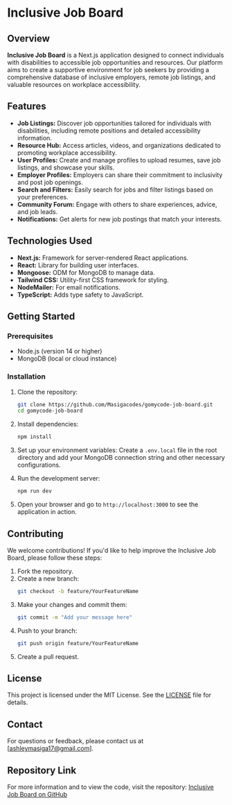 
# Inclusive Job Board

## Overview

**Inclusive Job Board** is a Next.js application designed to connect individuals with disabilities to accessible job opportunities and resources. Our platform aims to create a supportive environment for job seekers by providing a comprehensive database of inclusive employers, remote job listings, and valuable resources on workplace accessibility.

## Features

- **Job Listings:** Discover job opportunities tailored for individuals with disabilities, including remote positions and detailed accessibility information.
- **Resource Hub:** Access articles, videos, and organizations dedicated to promoting workplace accessibility.
- **User Profiles:** Create and manage profiles to upload resumes, save job listings, and showcase your skills.
- **Employer Profiles:** Employers can share their commitment to inclusivity and post job openings.
- **Search and Filters:** Easily search for jobs and filter listings based on your preferences.
- **Community Forum:** Engage with others to share experiences, advice, and job leads.
- **Notifications:** Get alerts for new job postings that match your interests.

## Technologies Used

- **Next.js:** Framework for server-rendered React applications.
- **React:** Library for building user interfaces.
- **Mongoose:** ODM for MongoDB to manage data.
- **Tailwind CSS:** Utility-first CSS framework for styling.
- **NodeMailer:** For email notifications.
- **TypeScript:** Adds type safety to JavaScript.

## Getting Started

### Prerequisites

- Node.js (version 14 or higher)
- MongoDB (local or cloud instance)

### Installation

1. Clone the repository:
   ```bash
   git clone https://github.com/Masigacodes/gomycode-job-board.git
   cd gomycode-job-board
   ```

2. Install dependencies:
   ```bash
   npm install
   ```

3. Set up your environment variables:
   Create a `.env.local` file in the root directory and add your MongoDB connection string and other necessary configurations.

4. Run the development server:
   ```bash
   npm run dev
   ```

5. Open your browser and go to `http://localhost:3000` to see the application in action.

## Contributing

We welcome contributions! If you'd like to help improve the Inclusive Job Board, please follow these steps:

1. Fork the repository.
2. Create a new branch:
   ```bash
   git checkout -b feature/YourFeatureName
   ```
3. Make your changes and commit them:
   ```bash
   git commit -m "Add your message here"
   ```
4. Push to your branch:
   ```bash
   git push origin feature/YourFeatureName
   ```
5. Create a pull request.

## License

This project is licensed under the MIT License. See the [LICENSE](LICENSE) file for details.

## Contact

For questions or feedback, please contact us at [ashleymasiga17@gmail.com].

## Repository Link

For more information and to view the code, visit the repository: [Inclusive Job Board on GitHub](https://github.com/Masigacodes/gomycode-job-board)
